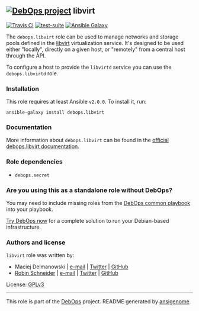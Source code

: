 ## [![DebOps project](http://debops.org/images/debops-small.png)](http://debops.org) libvirt

<!-- This file was generated by Ansigenome. Do not edit this file directly but
     instead have a look at the files in the ./meta/ directory. -->

[![Travis CI](http://img.shields.io/travis/debops/ansible-libvirt.svg?style=flat)](http://travis-ci.org/debops/ansible-libvirt)
[![test-suite](http://img.shields.io/badge/test--suite-ansible--libvirt-blue.svg?style=flat)](https://github.com/debops/test-suite/tree/master/ansible-libvirt/)
[![Ansible Galaxy](http://img.shields.io/badge/galaxy-debops.libvirt-660198.svg?style=flat)](https://galaxy.ansible.com/detail#/role/4554)


The `debops.libvirt` role can be used to manage networks and storage pools defined
in the [libvirt][] virtualization service. It's designed to be
used either "locally", directly on a given host, or "remotely" from a central
host through the API.

To configure a host to provide the `libvirtd` service you can use the `debops.libvirtd`
role.

[libvirt]: https://libvirt.org/

### Installation

This role requires at least Ansible `v2.0.0`. To install it, run:

```Shell
ansible-galaxy install debops.libvirt
```

### Documentation

More information about `debops.libvirt` can be found in the
[official debops.libvirt documentation](http://docs.debops.org/en/latest/ansible/roles/ansible-libvirt/docs/).


### Role dependencies

- `debops.secret`

### Are you using this as a standalone role without DebOps?

You may need to include missing roles from the [DebOps common
playbook](https://github.com/debops/debops-playbooks/blob/master/playbooks/common.yml)
into your playbook.

[Try DebOps now](https://github.com/debops/debops) for a complete solution to run your Debian-based infrastructure.





### Authors and license

`libvirt` role was written by:

- Maciej Delmanowski | [e-mail](mailto:drybjed@gmail.com) | [Twitter](https://twitter.com/drybjed) | [GitHub](https://github.com/drybjed)
- [Robin Schneider](http://ypid.de/) | [e-mail](mailto:ypid@riseup.net) | [Twitter](https://twitter.com/ypid) | [GitHub](https://github.com/ypid)

License: [GPLv3](https://tldrlegal.com/license/gnu-general-public-license-v3-%28gpl-3%29)

***

This role is part of the [DebOps](http://debops.org/) project. README generated by [ansigenome](https://github.com/nickjj/ansigenome/).
